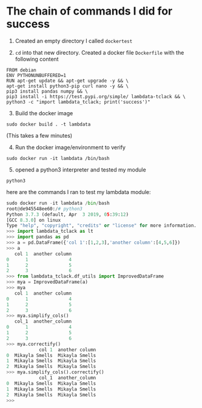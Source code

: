 # The chain of commands I did for success

1. Created an empty directory I called `dockertest`

2. `cd` into that new directory. Created a docker file `Dockerfile` with the following content
```docker
FROM debian
ENV PYTHONUNBUFFERED=1
RUN apt-get update && apt-get upgrade -y && \
apt-get install python3-pip curl nano -y && \
pip3 install pandas numpy && \
pip3 install -i https://test.pypi.org/simple/ lambdata-tclack && \
python3 -c "import lambdata_tclack; print('success')"
```

3. Build the docker image

`sudo docker build . -t lambdata`

(This takes a few minutes)

4. Run the docker image/environment to verify

`sudo docker run -it lambdata /bin/bash`


5. opened a python3 interpreter and tested my module

`python3`

here are the commands I ran to test my lambdata module:
```python
sudo docker run -it lambdata /bin/bash
root@de945548ee60:/# python3
Python 3.7.3 (default, Apr  3 2019, 05:39:12) 
[GCC 8.3.0] on linux
Type "help", "copyright", "credits" or "license" for more information.
>>> import lambdata_tclack as lt
>>> import pandas as pd
>>> a = pd.DataFrame({'col 1':[1,2,3],'another column':[4,5,6]})
>>> a
   col 1  another column
0      1               4
1      2               5
2      3               6
>>> from lambdata_tclack.df_utils import ImprovedDataFrame
>>> mya = ImprovedDataFrame(a)
>>> mya
   col 1  another column
0      1               4
1      2               5
2      3               6
>>> mya.simplify_cols()
   col_1  another_column
0      1               4
1      2               5
2      3               6
>>> mya.correctify()
            col 1  another column
0  Mikayla Smells  Mikayla Smells
1  Mikayla Smells  Mikayla Smells
2  Mikayla Smells  Mikayla Smells
>>> mya.simplify_cols().correctify()
            col_1  another_column
0  Mikayla Smells  Mikayla Smells
1  Mikayla Smells  Mikayla Smells
2  Mikayla Smells  Mikayla Smells
>>> 

```
